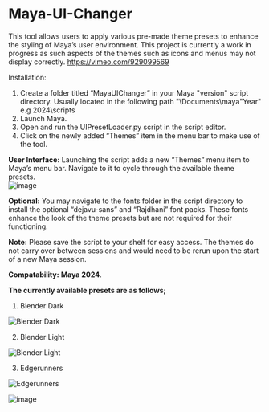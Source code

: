 # Maya-UI-Changer

This tool allows users to apply various pre-made theme presets to enhance the styling of Maya’s user environment. This project is currently a work in progress as such aspects of the themes such as icons and menus may not display correctly.
https://vimeo.com/929099569

Installation:
<br>
1) Create a folder titled “MayaUIChanger” in your Maya "version" script directory. Usually located in the following path "\Documents\maya\"Year" e.g 2024\scripts
2) Launch Maya.
3) Open and run the UIPresetLoader.py script in the script editor.
4) Click on the newly added “Themes” item in the menu bar to make use of the tool.

**User Interface:** Launching the script adds a new “Themes” menu item to Maya’s menu bar. Navigate to it to cycle through the available theme presets. <br>
![image](https://github.com/Aldanoah/Maya-UI-Changer/assets/84312447/e5a685f6-6293-4759-b25f-1fd127aae5f7)


**Optional:** You may navigate to the fonts folder in the script directory to install the optional “dejavu-sans” and “Rajdhani” font packs. These fonts enhance the look of the theme presets but are not required for their functioning.

**Note:** Please save the script to your shelf for easy access. The themes do not carry over between sessions and would need to be rerun upon the start of a new Maya session. 

**Compatability:** **Maya 2024**.

**The currently available presets are as follows;**

1) Blender Dark

![Blender Dark](https://github.com/Aldanoah/Maya-UI-Changer/assets/84312447/9963682d-ed75-477b-a7ad-bb5f2a7daeab)

2) Blender Light
   
![Blender Light](https://github.com/Aldanoah/Maya-UI-Changer/assets/84312447/7f2cd810-3259-4cfd-98e5-0e561c65cb0f)

3) Edgerunners

![Edgerunners](https://github.com/Aldanoah/Maya-UI-Changer/assets/84312447/3dda7720-369b-470b-9921-0776e55e6add)

![image](https://github.com/Aldanoah/Maya-UI-Changer/assets/84312447/1b1be640-f4cb-4a15-b1cc-df7c76092db1)




